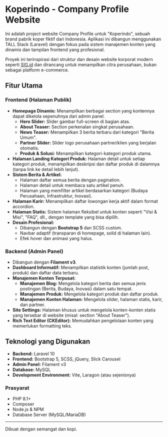 # Koperindo - Company Profile Website

Ini adalah project website Company Profile untuk "Koperindo", sebuah brand pabrik koper fiktif dari Indonesia. Aplikasi ini dibangun menggunakan TALL Stack (Laravel) dengan fokus pada sistem manajemen konten yang dinamis dan tampilan frontend yang profesional.

Proyek ini terinspirasi dari struktur dan desain website korporat modern seperti [SIG.id](https://www.sig.id/) dan dirancang untuk menampilkan citra perusahaan, bukan sebagai platform e-commerce.

## Fitur Utama

### Frontend (Halaman Publik)
- **Homepage Dinamis:** Menampilkan berbagai section yang kontennya dapat dikelola sepenuhnya dari admin panel.
  - **Hero Slider:** Slider gambar full-screen di bagian atas.
  - **About Teaser:** Section perkenalan singkat perusahaan.
  - **News Teaser:** Menampilkan 3 berita terbaru dari kategori "Berita Umum".
  - **Partner Slider:** Slider logo perusahaan partner/klien yang berjalan otomatis.
  - **Produk & Solusi:** Menampilkan kategori-kategori produk utama.
- **Halaman Landing Kategori Produk:** Halaman detail untuk setiap kategori produk, menampilkan deskripsi dan daftar produk di dalamnya (tanpa link ke detail lebih lanjut).
- **Sistem Berita & Artikel:**
  - Halaman daftar semua berita dengan pagination.
  - Halaman detail untuk membaca satu artikel penuh.
  - Halaman yang memfilter artikel berdasarkan kategori (Budaya Perusahaan, Infrastruktur, Inovasi).
- **Halaman Karir:** Menampilkan daftar lowongan kerja aktif dalam format accordion.
- **Halaman Statis:** Sistem halaman fleksibel untuk konten seperti "Visi & Misi", "FAQ", dll., dengan template yang bisa dipilih.
- **Desain Profesional:**
  - Dibangun dengan **Bootstrap 5** dan SCSS custom.
  - Navbar adaptif (transparan di homepage, solid di halaman lain).
  - Efek hover dan animasi yang halus.

### Backend (Admin Panel)
- Dibangun dengan **Filament v3**.
- **Dashboard Informatif:** Menampilkan statistik konten (jumlah post, produk) dan daftar data terbaru.
- **Manajemen Konten Terpusat:**
  - **Manajemen Blog:** Mengelola kategori berita dan semua jenis postingan (Berita, Budaya, Inovasi) dalam satu tempat.
  - **Manajemen Produk:** Mengelola kategori produk dan daftar produk.
  - **Manajemen Konten Halaman:** Mengelola slider, halaman statis, karir, dan partner.
- **Site Settings:** Halaman khusus untuk mengelola konten-konten statis yang tersebar di website (misal: section "About Teaser").
- **Rich Text Editor (CKEditor):** Memudahkan pengelolaan konten yang memerlukan formatting teks.

## Teknologi yang Digunakan

- **Backend:** Laravel 10
- **Frontend:** Bootstrap 5, SCSS, jQuery, Slick Carousel
- **Admin Panel:** Filament v3
- **Database:** MySQL
- **Development Environment:** Vite, Laragon (atau sejenisnya)


### Prasyarat
- PHP 8.1+
- Composer
- Node.js & NPM
- Database Server (MySQL/MariaDB)


---

Dibuat dengan semangat dan kopi.
